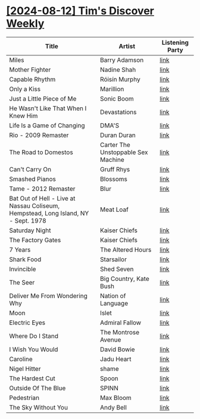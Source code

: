# [[2024-08-12] Tim's Discover Weekly](https://open.spotify.com/user/zachthehammer/playlist/0LFTajKxm0HHjmcb0N9FZr)

| Title | Artist | Listening Party |
| --- | --- | --- |
| Miles | Barry Adamson | [link](https://timstwitterlisteningparty.com/pages/replay/feed_337.html) |
| Mother Fighter | Nadine Shah | [link](https://timstwitterlisteningparty.com/pages/replay/feed_208.html) |
| Capable Rhythm | Róisín Murphy | [link](https://timstwitterlisteningparty.com/pages/replay/feed_810.html) |
| Only a Kiss | Marillion | [link](https://timstwitterlisteningparty.com/pages/replay/feed_1053.html) |
| Just a Little Piece of Me | Sonic Boom | [link](https://timstwitterlisteningparty.com/pages/replay/feed_315.html) |
| He Wasn't Like That When I Knew Him | Devastations | [link](https://timstwitterlisteningparty.com/pages/replay/feed_817.html) |
| Life Is a Game of Changing | DMA'S | [link](https://timstwitterlisteningparty.com/pages/replay/feed_317.html) |
| Rio - 2009 Remaster | Duran Duran | [link](https://timstwitterlisteningparty.com/pages/replay/feed_181.html) |
| The Road to Domestos | Carter The Unstoppable Sex Machine | [link](https://timstwitterlisteningparty.com/pages/replay/feed_316.html) |
| Can't Carry On | Gruff Rhys | [link](https://timstwitterlisteningparty.com/pages/replay/feed_789.html) |
| Smashed Pianos | Blossoms | [link](https://timstwitterlisteningparty.com/pages/replay/feed_463.html) |
| Tame - 2012 Remaster | Blur | [link](https://timstwitterlisteningparty.com/pages/replay/feed_390.html) |
| Bat Out of Hell - Live at Nassau Coliseum, Hempstead, Long Island, NY - Sept. 1978 | Meat Loaf | [link]() |
| Saturday Night | Kaiser Chiefs | [link](https://timstwitterlisteningparty.com/pages/replay/feed_136.html) |
| The Factory Gates | Kaiser Chiefs | [link](https://timstwitterlisteningparty.com/pages/replay/feed_538.html) |
| 7 Years | The Altered Hours | [link](https://timstwitterlisteningparty.com/pages/replay/feed_992.html) |
| Shark Food | Starsailor | [link](https://timstwitterlisteningparty.com/pages/replay/feed_1245.html) |
| Invincible | Shed Seven | [link](https://timstwitterlisteningparty.com/pages/replay/feed_233.html) |
| The Seer | Big Country, Kate Bush | [link]() |
| Deliver Me From Wondering Why | Nation of Language | [link](https://timstwitterlisteningparty.com/pages/replay/feed_655.html) |
| Moon | Islet | [link](https://timstwitterlisteningparty.com/pages/replay/feed_682.html) |
| Electric Eyes | Admiral Fallow | [link](https://timstwitterlisteningparty.com/pages/replay/feed_962.html) |
| Where Do I Stand | The Montrose Avenue | [link](https://timstwitterlisteningparty.com/pages/replay/feed_1169.html) |
| I Wish You Would | David Bowie | [link](https://timstwitterlisteningparty.com/pages/replay/feed_350.html) |
| Caroline | Jadu Heart | [link](https://timstwitterlisteningparty.com/pages/replay/feed_882.html) |
| Nigel Hitter | shame | [link](https://timstwitterlisteningparty.com/pages/replay/feed_626.html) |
| The Hardest Cut | Spoon | [link](https://timstwitterlisteningparty.com/pages/replay/feed_1018.html) |
| Outside Of The Blue | SPINN | [link](https://timstwitterlisteningparty.com/pages/replay/feed_1198.html) |
| Pedestrian | Max Bloom | [link](https://timstwitterlisteningparty.com/pages/replay/feed_822.html) |
| The Sky Without You | Andy Bell | [link](https://timstwitterlisteningparty.com/pages/replay/feed_1014.html) |
